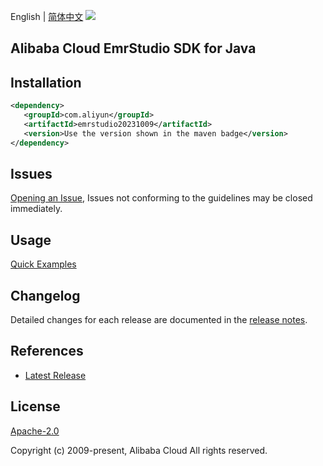 English | [简体中文](README-CN.md)
![](https://aliyunsdk-pages.alicdn.com/icons/AlibabaCloud.svg)

## Alibaba Cloud EmrStudio SDK for Java

## Installation

```xml
<dependency>
   <groupId>com.aliyun</groupId>
   <artifactId>emrstudio20231009</artifactId>
   <version>Use the version shown in the maven badge</version>
</dependency>
```

## Issues
[Opening an Issue](https://github.com/aliyun/alibabacloud-java-sdk/issues/new), Issues not conforming to the guidelines may be closed immediately.

## Usage
[Quick Examples](https://github.com/aliyun/alibabacloud-java-sdk/blob/master/docs/0-Examples-EN.md#quick-examples)

## Changelog
Detailed changes for each release are documented in the [release notes](./ChangeLog.txt).

## References
* [Latest Release](https://github.com/aliyun/alibabacloud-java-sdk/)

## License
[Apache-2.0](http://www.apache.org/licenses/LICENSE-2.0)

Copyright (c) 2009-present, Alibaba Cloud All rights reserved.